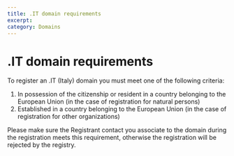 ```yaml
---
title: .IT domain requirements
excerpt: 
category: Domains
---
```


# .IT domain requirements

To register an .IT (Italy) domain you must meet one of the following criteria:

1. In possession of the citizenship or resident in a country belonging to the European Union (in the case of registration for natural persons)
1. Established in a country belonging to the European Union (in the case of registration for other organizations)

Please make sure the Registrant contact you associate to the domain during the registration meets this requirement, otherwise the registration will be rejected by the registry.

